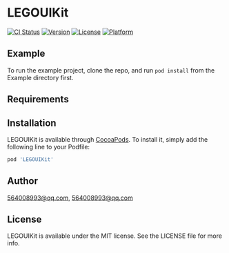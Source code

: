 # LEGOUIKit

[![CI Status](https://img.shields.io/travis/564008993@qq.com/LEGOUIKit.svg?style=flat)](https://travis-ci.org/564008993@qq.com/LEGOUIKit)
[![Version](https://img.shields.io/cocoapods/v/LEGOUIKit.svg?style=flat)](https://cocoapods.org/pods/LEGOUIKit)
[![License](https://img.shields.io/cocoapods/l/LEGOUIKit.svg?style=flat)](https://cocoapods.org/pods/LEGOUIKit)
[![Platform](https://img.shields.io/cocoapods/p/LEGOUIKit.svg?style=flat)](https://cocoapods.org/pods/LEGOUIKit)

## Example

To run the example project, clone the repo, and run `pod install` from the Example directory first.

## Requirements

## Installation

LEGOUIKit is available through [CocoaPods](https://cocoapods.org). To install
it, simply add the following line to your Podfile:

```ruby
pod 'LEGOUIKit'
```

## Author

564008993@qq.com, 564008993@qq.com

## License

LEGOUIKit is available under the MIT license. See the LICENSE file for more info.
